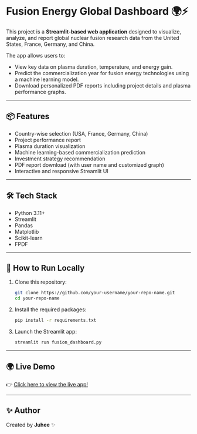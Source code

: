 # Fusion Energy Global Dashboard 🌍⚡

This project is a **Streamlit-based web application** designed to visualize, analyze, and report global nuclear fusion research data from the United States, France, Germany, and China.

The app allows users to:
- View key data on plasma duration, temperature, and energy gain.
- Predict the commercialization year for fusion energy technologies using a machine learning model.
- Download personalized PDF reports including project details and plasma performance graphs.

---

## 📦 Features
- Country-wise selection (USA, France, Germany, China)
- Project performance report
- Plasma duration visualization
- Machine learning-based commercialization prediction
- Investment strategy recommendation
- PDF report download (with user name and customized graph)
- Interactive and responsive Streamlit UI

---

## 🛠 Tech Stack
- Python 3.11+
- Streamlit
- Pandas
- Matplotlib
- Scikit-learn
- FPDF

---

## 🚀 How to Run Locally

1. Clone this repository:
   ```bash
   git clone https://github.com/your-username/your-repo-name.git
   cd your-repo-name
   ```

2. Install the required packages:
   ```bash
   pip install -r requirements.txt
   ```

3. Launch the Streamlit app:
   ```bash
   streamlit run fusion_dashboard.py
   ```

---

## 🌍 Live Demo
👉 [Click here to view the live app!](https://your-app-url.streamlit.app)

---

## ✨ Author
Created by **Juhee** ✨

